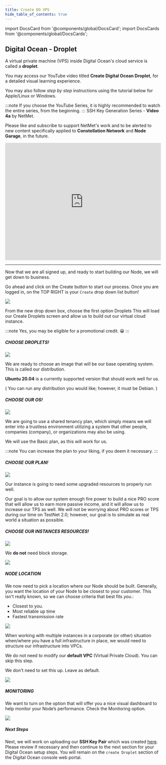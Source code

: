 ```yaml
---
title: Create DO VPS
hide_table_of_contents: true
---
```


import DocsCard from '@components/global/DocsCard';
import DocsCards from '@components/global/DocsCards';

<head>
  <title>Digital Ocean Create Droplet</title>
  <meta
    name="description"
    content="Setting up a Digital Ocean VPS called a Droplet"
  />
  <style>{`
    :root {
      --doc-item-container-width: 60rem;
    }
  `}
  </style>
</head>

## Digital Ocean - Droplet

A virtual private machine (VPS) inside Digital Ocean's cloud service is called a **droplet**.

You may access our YouTube video titled **Create Digital Ocean Droplet**, for a detailed visual learning experience. 

You may also follow *step by step* instructions using the tutorial below for Apple/Linux or Windows. 

:::note
If you choose the YouTube Series, it is highly recommended to watch the entire series, from the beginning.
:::
SSH Key Generation Series - **Video 4a** by NetMet.

Please like and subscribe to support NetMet's work and to be alerted to new content specifically applied to **Constellation Network** and **Node Garage**, in the future.

<iframe width="100%" height="380" src="https://www.youtube.com/embed/Vs_g-e99qTo" title="YouTube video player" frameborder="0" allow="accelerometer; autoplay; clipboard-write; encrypted-media; gyroscope; picture-in-picture" allowfullscreen></iframe>

---

Now that we are all signed up, and ready to start building our Node, we will get down to business. 

Go ahead and click on the Create button to start our process. Once you are logged in, on the TOP RIGHT is your `Create` drop down list button!

![](/img/validator_nodes/node-do-create1.png)

From the new drop down box, choose the first option Droplets This will load our Create Droplets screen and allow us to build out our virtual cloud instance.

:::note
Yes, you may be eligible for a promotional credit. 😀
:::

##### CHOOSE DROPLETS!

![](/img/validator_nodes/node-do-create2.png)

We are ready to choose an image that will be our base operating system. This is called our distribution.

**Ubuntu 20.04** is a currently supported version that should work well for us.

( You can run any distribution you would like; however, it must be Debian. )

##### CHOOSE OUR OS!

![](/img/validator_nodes/node-do-create3.png)

We are going to use a shared tenancy plan, which simply means we will enter into a trustless environment utilizing a system that other people, companies (company), or organizations may also be using.

We will use the Basic plan, as this will work for us.

:::note
You can increase the plan to your liking, if you deem it necessary.
:::

##### CHOOSE OUR PLAN!

![](/img/validator_nodes/node-do-create4.png)

Our instance is going to need some upgraded resources to properly run well. 

Our goal is to allow our system enough fire power to build a nice PRO score that will allow us to earn more passive income, and it will allow us to increase our TPS as well. We will not be worrying about PRO scores or TPS during our time on TestNet 2.0; however, our goal is to simulate as real world a situation as possible.

##### CHOOSE OUR INSTANCES RESOURCES!

![](/img/validator_nodes/node-do-create5.png)

We **do not** need block storage.

![](/img/validator_nodes/node-do-create6.png)

##### NODE LOCATION 

We now need to pick a location where our Node should be built. Generally, you want the location of your Node to be closest to your customer. This isn't really known, so we can choose criteria that best fits *you*.:
  - Closest to you.
  - Most reliable up time
  - Fastest transmission rate
  
![](/img/validator_nodes/node-do-create7.png)


When working with multiple instances in a corporate (or other) situation when/where you have a full infrastructure in place, we would need to structure our infrastructure into VPCs.

We do not need to modify our **default VPC** (Virtual Private Cloud). You can skip this step.

We don't need to set this up. Leave as default.

![](/img/validator_nodes/node-do-create8.png)


##### MONITORING

We want to turn on the option that will offer you a nice visual dashboard to help monitor your Node’s performance.
Check the Monitoring option.

![](/img/validator_nodes/node-do-create9.png)

##### Next Steps

Next, we will work on uploading our **SSH Key Pair** which was created [here](../sshkeys/explain.md).  Please review if necessary and then continue to the next section for your Digital Ocean setup steps.  You will remain on the `create Droplet` section of the Digital Ocean console web portal.